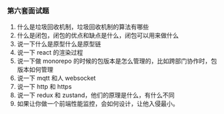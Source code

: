 ### 第六套面试题

1. 什么是垃圾回收机制，垃圾回收机制的算法有哪些
2. 什么是闭包，闭包的优点和缺点是什么，闭包可以用来做什么
3. 说一下什么是原型什么是原型链
4. 说一下 react 的渲染过程
5. 说一下做 monorepo 的时候的包版本是怎么管理的，比如跨部门协作时，包版本如何管理
6. 说一下 mqtt 和人 websocket
7. 说一下 http 和 https
8. 说一下 redux 和 zustand，他们的原理是什么，有什么不同
9. 如果让你做一个前端性能监控，会如何设计，让他入侵最小。
